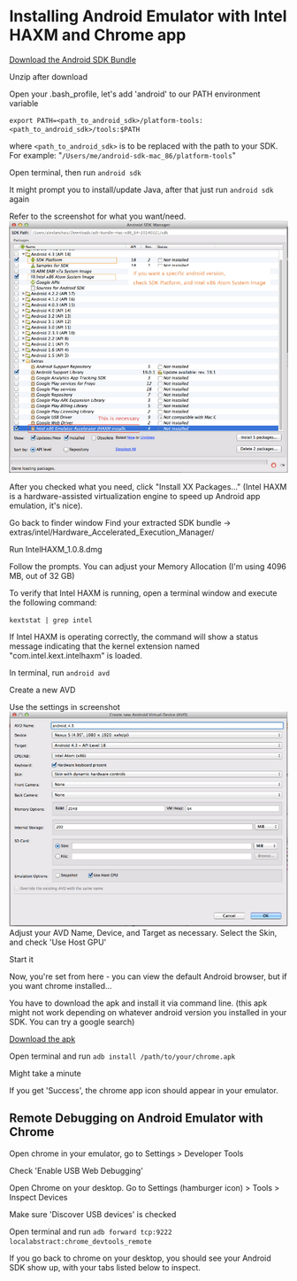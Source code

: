 Installing Android Emulator with Intel HAXM and Chrome app
================


[Download the Android SDK Bundle](http://developer.android.com/sdk/index.html)

Unzip after download

Open your .bash_profile, let's add 'android' to our PATH environment variable

```
export PATH=<path_to_android_sdk>/platform-tools:<path_to_android_sdk>/tools:$PATH
```
where `<path_to_android_sdk>` is to be replaced with the path to your SDK. For example: "`/Users/me/android-sdk-mac_86/platform-tools`"

Open terminal, then run
`android sdk`

It might prompt you to install/update Java, after that just run `android sdk` again

Refer to the screenshot for what you want/need.
![SDK Settings](ss-sdk.jpg "SDK Settings")

After you checked what you need, click "Install XX Packages..."
(Intel HAXM is a hardware-assisted virtualization engine to speed up Android app emulation, it's nice).

Go back to finder window
Find your extracted SDK bundle -> extras/intel/Hardware_Accelerated_Execution_Manager/

Run IntelHAXM_1.0.8.dmg

Follow the prompts. You can adjust your Memory Allocation (I'm using 4096 MB, out of 32 GB)

To verify that Intel HAXM is running, open a terminal window and execute the following command:

`kextstat | grep intel`

If Intel HAXM is operating correctly, the command will show a status message indicating that the kernel extension named "com.intel.kext.intelhaxm" is loaded.

In terminal, run
`android avd`

Create a new AVD

Use the settings in screenshot
![AVD Settings](ss-avd.jpg "AVD Settings")
Adjust your AVD Name, Device, and Target as necessary. Select the Skin, and check 'Use Host GPU'

Start it

Now, you're set from here - you can view the default Android browser, but if you want chrome installed...

You have to download the apk and install it via command line. (this apk might not work depending on whatever android version you installed in your SDK. You can try a google search)

[Download the apk](http://appium.s3.amazonaws.com/com.android.chrome-1.apk)

Open terminal and run
`adb install /path/to/your/chrome.apk`

Might take a minute

If you get 'Success', the chrome app icon should appear in your emulator.

Remote Debugging on Android Emulator with Chrome
-------------

Open chrome in your emulator, go to Settings > Developer Tools

Check 'Enable USB Web Debugging'

Open Chrome on your desktop. Go to Settings (hamburger icon) > Tools > Inspect Devices

Make sure 'Discover USB devices' is checked

Open terminal and run `adb forward tcp:9222 localabstract:chrome_devtools_remote`

If you go back to chrome on your desktop, you should see your Android SDK show up, with your tabs listed below to inspect.
